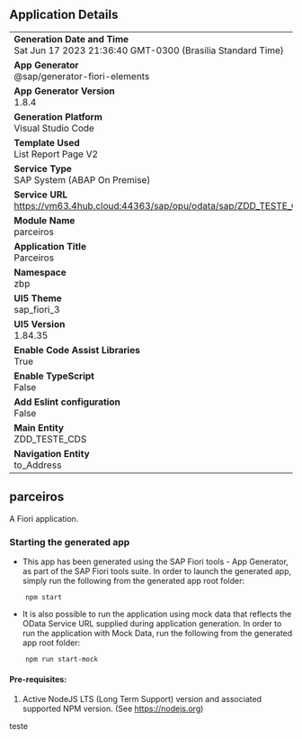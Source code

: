 ## Application Details
|               |
| ------------- |
|**Generation Date and Time**<br>Sat Jun 17 2023 21:36:40 GMT-0300 (Brasilia Standard Time)|
|**App Generator**<br>@sap/generator-fiori-elements|
|**App Generator Version**<br>1.8.4|
|**Generation Platform**<br>Visual Studio Code|
|**Template Used**<br>List Report Page V2|
|**Service Type**<br>SAP System (ABAP On Premise)|
|**Service URL**<br>https://vm63.4hub.cloud:44363/sap/opu/odata/sap/ZDD_TESTE_CDS_CDS
|**Module Name**<br>parceiros|
|**Application Title**<br>Parceiros|
|**Namespace**<br>zbp|
|**UI5 Theme**<br>sap_fiori_3|
|**UI5 Version**<br>1.84.35|
|**Enable Code Assist Libraries**<br>True|
|**Enable TypeScript**<br>False|
|**Add Eslint configuration**<br>False|
|**Main Entity**<br>ZDD_TESTE_CDS|
|**Navigation Entity**<br>to_Address|

## parceiros

A Fiori application.

### Starting the generated app

-   This app has been generated using the SAP Fiori tools - App Generator, as part of the SAP Fiori tools suite.  In order to launch the generated app, simply run the following from the generated app root folder:

```
    npm start
```

- It is also possible to run the application using mock data that reflects the OData Service URL supplied during application generation.  In order to run the application with Mock Data, run the following from the generated app root folder:

```
    npm run start-mock
```

#### Pre-requisites:

1. Active NodeJS LTS (Long Term Support) version and associated supported NPM version.  (See https://nodejs.org)


teste